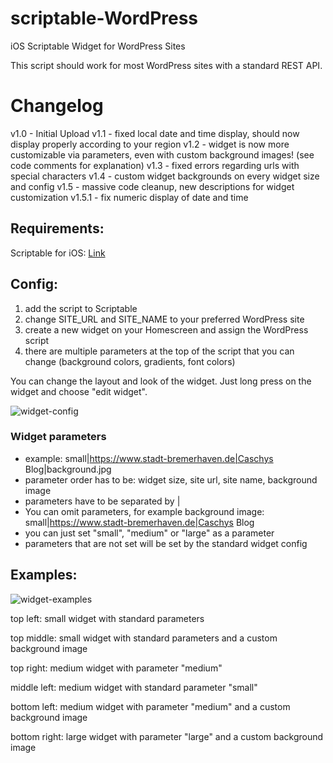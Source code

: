 # scriptable-WordPress
iOS Scriptable Widget for WordPress Sites

This script should work for most WordPress sites with a standard REST API.

# Changelog

v1.0 - Initial Upload
v1.1 - fixed local date and time display, should now display properly according to your region
v1.2 - widget is now more customizable via parameters, even with custom background images! (see code comments for explanation)
v1.3 - fixed errors regarding urls with special characters
v1.4 - custom widget backgrounds on every widget size and config
v1.5 - massive code cleanup, new descriptions for widget customization
v1.5.1 - fix numeric display of date and time

## Requirements:

Scriptable for iOS: [Link](https://apps.apple.com/de/app/scriptable/id1405459188)

## Config:

1. add the script to Scriptable
2. change SITE_URL and SITE_NAME to your preferred WordPress site
3. create a new widget on your Homescreen and assign the WordPress script
4. there are multiple parameters at the top of the script that you can change (background colors, gradients, font colors) 

You can change the layout and look of the widget. Just long press on the widget and choose "edit widget".

![widget-config](https://user-images.githubusercontent.com/810494/97677556-b9390000-1a92-11eb-8a7e-0ece134e8f59.PNG)

### Widget parameters
 - example: small|https://www.stadt-bremerhaven.de|Caschys Blog|background.jpg
 - parameter order has to be: widget size, site url, site name, background image
 - parameters have to be separated by |
 - You can omit parameters, for example background image: small|https://www.stadt-bremerhaven.de|Caschys Blog
 - you can just set "small", "medium" or "large" as a parameter
 - parameters that are not set will be set by the standard widget config


## Examples:

![widget-examples](https://user-images.githubusercontent.com/810494/97783785-3ac78580-1b9a-11eb-93f2-265264eb11f8.jpg)

top left: small widget with standard parameters

top middle:  small widget with standard parameters and a custom background image

top right: medium widget with parameter "medium"

middle left: medium widget with standard parameter "small"

bottom left: medium widget with parameter "medium" and a custom background image

bottom right: large widget with parameter "large" and a custom background image
